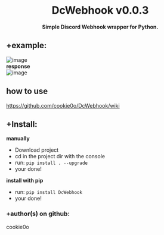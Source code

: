 <div align=center>
  
  # DcWebhook v0.0.3
  
  **Simple Discord Webhook wrapper for Python.**
</div>

## +example:
![image](https://user-images.githubusercontent.com/81589649/180581102-2f71d337-a34f-4556-bce0-a16f26961d7f.png)    
**response**   
![image](https://user-images.githubusercontent.com/81589649/180581182-2a599c6e-5614-4903-bcb6-2c82046bc218.png)

## how to use
https://github.com/cookie0o/DcWebhook/wiki

## +Install:
**manually**
- Download project
- cd in the project dir with the console
- run: `pip install . --upgrade`
- your done!

**install with pip**
- run: `pip install DcWebhook`
- your done!

### +author(s) on github:
cookie0o
